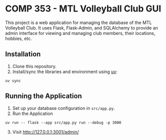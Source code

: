 # COMP 353 - MTL Volleyball Club GUI

This project is a web application for managing the database of the MTL Volleyball Club. It uses Flask, Flask-Admin, and SQLAlchemy to provide an admin interface for viewing and managing club members, their locations, hobbies, etc.

## Installation

1. Clone this repository.
2. Install/sync the libraries and environment using [uv](https://github.com/astral-sh/uv):
```
uv sync
```

## Running the Application

1. Set up your database configuration in `src/app.py`.
2. Run the Application
```
uv run -- flask --app src/app.py run --debug -p 3000
```
3. Visit http://127.0.0.1:3001/admin/
